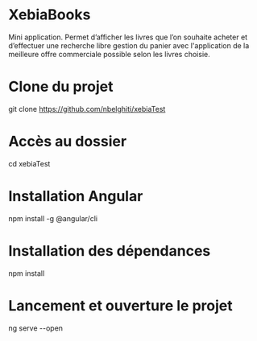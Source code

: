 # XebiaBooks
Mini application.
Permet d’afficher les livres que l’on souhaite acheter et d’effectuer une recherche libre
gestion du panier avec l'application de la meilleure offre commerciale possible selon les livres choisie.

# Clone du projet
 git clone https://github.com/nbelghiti/xebiaTest

# Accès au dossier 
 cd xebiaTest
 
# Installation Angular  
npm install -g @angular/cli

# Installation des dépendances 
npm install

# Lancement et ouverture le projet
ng serve --open

